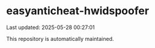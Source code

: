 # easyanticheat-hwidspoofer

Last updated: 2025-05-28 00:27:01

This repository is automatically maintained.
